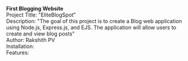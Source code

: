 **First Blogging Website** </br>
Project Title: "EliteBlogSpot"</br>
Description: "The goal of this project is to create a Blog web application using Node.js, Express.js, and EJS. The application will allow users to create and view blog posts"</br>
Author: Rakshith PV</br>
Installation: </br>
Features:</br>

